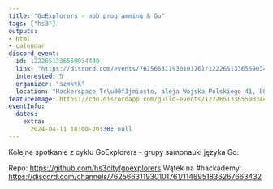 ```yaml
---
title: "GoExplorers - mob programming & Go"
tags: ["hs3"]
outputs:
- html
- calendar
discord_event:
  id: 1222651336559034440
  link: "https://discord.com/events/762566311930101761/1222651336559034440"
  interested: 5
  organizer: "szmktk"
  location: "Hackerspace Tr\u00f3jmiasto, aleja Wojska Polskiego 41, 80-268 Gda\u0144sk"
featureImage: https://cdn.discordapp.com/guild-events/1222651336559034440/1690755610cdf910c070c159d45712fb.png?size=1024
eventInfo:
  dates:
    extra:
      2024-04-11 18:00-20:30: null
---
```

Kolejne spotkanie z cyklu GoExplorers - grupy samonauki języka Go.

Repo: https://github.com/hs3city/goexplorers
Wątek na #hackademy: https://discord.com/channels/762566311930101761/1148951836267663432
